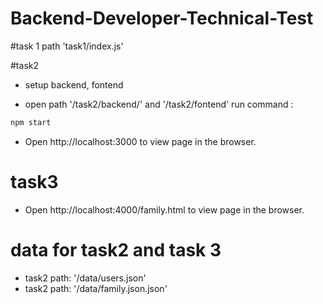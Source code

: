 # Backend-Developer-Technical-Test

#task 1 
path 'task1/index.js'

#task2
* setup backend, fontend
- open  path '/task2/backend/'  and  '/task2/fontend' run  command :
  
```sh
npm start
```   
* Open http://localhost:3000 to view page in the browser.
# task3 
 * Open http://localhost:4000/family.html to view page in the browser.


# data for task2 and task 3

- task2  path:  '/data/users.json'
- task2  path:  '/data/family.json.json'


